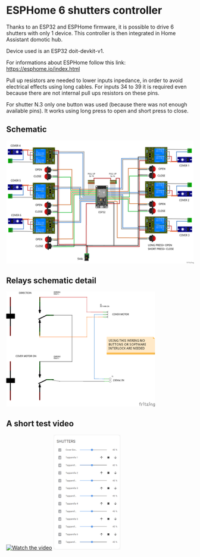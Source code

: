 # ESPHome 6 shutters controller

Thanks to an ESP32 and ESPHome firmware, it is possible to drive 6 shutters with only 1 device. This controller is then integrated in Home Assistant domotic hub.

Device used is an ESP32 doit-devkit-v1.

For informations about ESPHome follow this link: https://esphome.io/index.html

Pull up resistors are needed to lower inputs inpedance, in order to avoid electrical effects using long cables. For inputs 34 to 39 it is required even because there are not internal pull ups resistors on these pins.

For shutter N.3 only one button was used (because there was not enough available pins). It works using long press to open and short press to close.

## Schematic
![Schematic](https://github.com/Gio-dot/Six-shutters-ESP32-controller/blob/master/img/ESP32-ESPhome-SHUTTERS_bb.png)

## Relays schematic detail
<img src="https://github.com/Gio-dot/Six-shutters-ESP32-controller/blob/master/img/ESP32-ESPhome-shutters%20relays_schem.png" width="400">

## A short test video
[![Watch the video](https://i9.ytimg.com/vi/tXZTDXVnUaA/mq2.jpg?sqp=CNmq1vQF&rs=AOn4CLDL7M_q2f9vk05kiKEQYxylnUY5xw)](https://youtu.be/tXZTDXVnUaA)
<img src="https://github.com/Gio-dot/Six-shutters-ESP32-controller/blob/master/img/2020-04-14%2015_17_17-Panoramica%20-%20Home%20Assistant.png" width="180">
